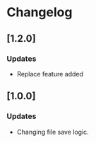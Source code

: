 # Changelog

## [1.2.0]

### Updates
- Replace feature added

## [1.0.0]

### Updates
- Changing file save logic.

